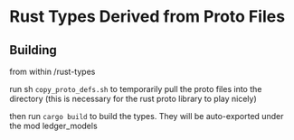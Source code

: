 # Rust Types Derived from Proto Files

## Building

from within /rust-types

run sh ```copy_proto_defs.sh``` to temporarily pull the proto files into the directory (this is necessary for the rust proto library to play nicely)

then run ```cargo build``` to build the types. They will be auto-exported under the mod ledger_models